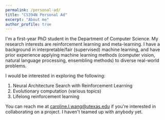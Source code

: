 ```yaml
---
permalink: /personal-ad/
title: "CS394N Personal Ad"
excerpt: "About me"
author_profile: true
---
```



I'm a first-year PhD student in the Department of Computer Science. My research interests are reinforcement learning and meta-learning. I have a background in interpretable/fair (supervised) machine learning, and have prior experience applying  machine learning methods (computer vision, natural language processing, ensembling methods) to diverse real-world problems. 

I would be interested in exploring the following:

1) Neural Architecture Search with Reinforcement Learning
2) Evolutionary computation (various topics) 
3) Lifelong reinforcement learning

You can reach me at caroline.l.wang@utexas.edu if you're interested in collaborating on a project. I haven't teamed up with anybody yet.